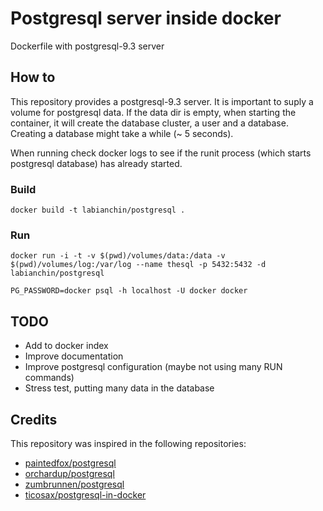 # Postgresql server inside docker

Dockerfile with postgresql-9.3 server

## How to

This repository provides a postgresql-9.3 server. It is important to suply a volume for postgresql data. If the data dir is empty, when starting the container, it will create the database cluster, a user and a database. Creating a database might take a while (~ 5 seconds).

When running check docker logs to see if the runit process (which starts postgresql database) has already started. 

### Build

```
docker build -t labianchin/postgresql .
```

### Run

```
docker run -i -t -v $(pwd)/volumes/data:/data -v $(pwd)/volumes/log:/var/log --name thesql -p 5432:5432 -d labianchin/postgresql

PG_PASSWORD=docker psql -h localhost -U docker docker
```

## TODO

- Add to docker index
- Improve documentation
- Improve postgresql configuration (maybe not using many RUN commands)
- Stress test, putting many data in the database

## Credits

This repository was inspired in the following repositories:

- [paintedfox/postgresql](https://index.docker.io/u/paintedfox/postgresql/)
- [orchardup/postgresql](https://index.docker.io/u/orchardup/postgresql/)
- [zumbrunnen/postgresql](https://index.docker.io/u/zumbrunnen/postgresql/)
- [ticosax/postgresql-in-docker](https://index.docker.io/u/ticosax/postgresql-in-docker/)
